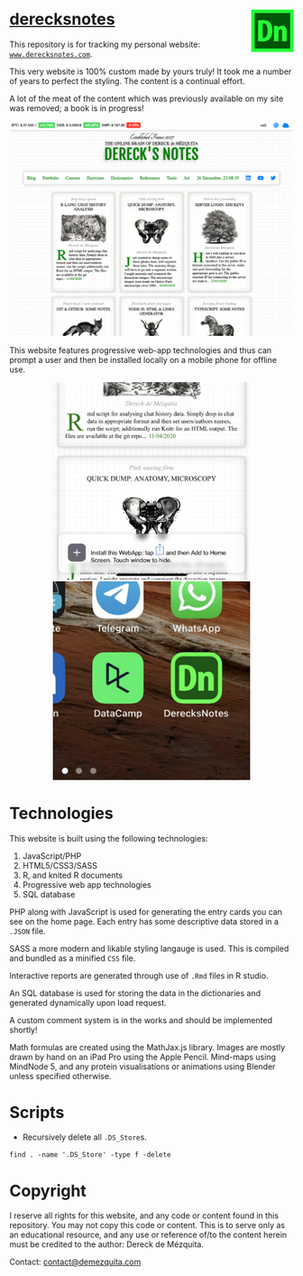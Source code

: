 # [derecksnotes](www.derecksnotes.com) <img src="./siteImages/icons/512derecksNotesLogo.png" width="75" align="right">

This repository is for tracking my personal website: [`www.derecksnotes.com`](www.derecksnotes.com). 

This very website is 100% custom made by yours truly! It took me a number of years to perfect the styling. The content is a continual effort.

A lot of the meat of the content which was previously available on my site was removed; a book is in progress!

<p align="center">
    <img src="./siteImages/site-figures/site-capture-0.png" width="750">
</p>

This website features progressive web-app technologies and thus can prompt a user and then be installed locally on a mobile phone for offline use. 

<p align="center">
    <img src="./siteImages/site-figures/site-capture-mobile.jpeg" width="350">
    <img src="./siteImages/site-figures/site-capture-install.jpeg" width="350">
</p>

# Technologies

This website is built using the following technologies:

1. JavaScript/PHP
1. HTML5/CSS3/SASS
1. R, and knited R documents
1. Progressive web app technologies
1. SQL database

PHP along with JavaScript is used for generating the entry cards you can see on the home page. Each entry has some descriptive data stored in a `.JSON` file.

SASS a more modern and likable styling langauge is used. This is compiled and bundled as a minified `CSS` file.

Interactive reports are generated through use of `.Rmd` files in R studio.

An SQL database is used for storing the data in the dictionaries and generated dynamically upon load request.

A custom comment system is in the works and should be implemented shortly!

Math formulas are created using the MathJax.js library. Images are mostly drawn by hand on an iPad Pro using the Apple Pencil. Mind-maps using MindNode 5, and any protein visualisations or animations using Blender unless specified otherwise.

# Scripts

- Recursively delete all `.DS_Store`s.

```{bash}
find . -name '.DS_Store' -type f -delete
```

# Copyright

I reserve all rights for this website, and any code or content found in this repository. You may not copy this code or content. This is to serve only as an educational resource, and any use or reference of/to the content herein must be credited to the author: Dereck de Mézquita. 

Contact: contact@demezquita.com
